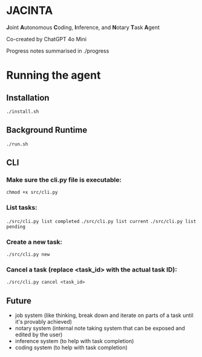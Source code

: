 # JACINTA

**J**oint **A**utonomous **C**oding, **I**nference, and **N**otary **T**ask **A**gent

Co-created by ChatGPT 4o Mini

Progress notes summarised in ./progress

# Running the agent

## Installation

`./install.sh`

## Background Runtime

`./run.sh`

## CLI

### Make sure the cli.py file is executable:
`chmod +x src/cli.py`

### List tasks:
`./src/cli.py list completed`
`./src/cli.py list current`
`./src/cli.py list pending`

### Create a new task:
`./src/cli.py new`

### Cancel a task (replace <task_id> with the actual task ID):
`./src/cli.py cancel <task_id>`

## Future

- job system (like thinking, break down and iterate on parts of a task until it's provably achieved)
- notary system (internal note taking system that can be exposed and edited by the user)
- inference system (to help with task completion)
- coding system (to help with task completion)
